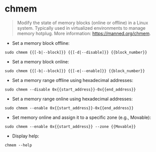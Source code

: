 # chmem

> Modify the state of memory blocks (online or offline) in a Linux system.
> Typically used in virtualized environments to manage memory hotplug.
> More information: <https://manned.org/chmem>.

- Set a memory block offline:

`sudo chmem {{[-b|--block]}} {{[-d|--disable]}} {{block_number}}`

- Set a memory block online:

`sudo chmem {{[-b|--block]}} {{[-e|--enable]}} {{block_number}}`

- Set a memory range offline using hexadecimal addresses:

`sudo chmem --disable 0x{{start_address}}-0x{{end_address}}`

- Set a memory range online using hexadecimal addresses:

`sudo chmem --enable 0x{{start_address}}-0x{{end_address}}`

- Set memory online and assign it to a specific zone (e.g., Movable):

`sudo chmem --enable 0x{{start_address}} --zone {{Movable}}`

- Display help:

`chmem --help`
